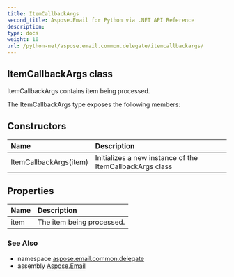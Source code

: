 ```yaml
---
title: ItemCallbackArgs
second_title: Aspose.Email for Python via .NET API Reference
description: 
type: docs
weight: 10
url: /python-net/aspose.email.common.delegate/itemcallbackargs/
---
```


## ItemCallbackArgs class

ItemCallbackArgs contains item being processed.

The ItemCallbackArgs type exposes the following members:
## Constructors
| Name | Description |
| :- | :- |
|ItemCallbackArgs(item)|Initializes a new instance of the ItemCallbackArgs class|
## Properties
| Name | Description |
| :- | :- |
|item|The item being processed.|

### See Also

* namespace [aspose.email.common.delegate](/email/python-net/aspose.email.common.delegate/)
* assembly [Aspose.Email](/email/python-net/)

